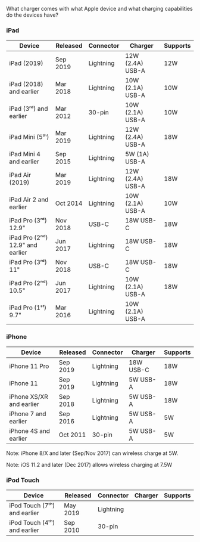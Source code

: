 What charger comes with what Apple device and what charging capabilities do the devices have?

### iPad

Device | Released | Connector | Charger | Supports
------ | ------- | --------- | ------- | --------
iPad (2019) | Sep 2019 | Lightning | 12W (2.4A) USB-A | 12W
iPad (2018) and earlier | Mar 2018 | Lightning | 10W (2.1A) USB-A | 10W
iPad (3ʳᵈ) and earlier | Mar 2012 | 30-pin| 10W (2.1A) USB-A | 10W
iPad Mini (5ᵗʰ) | Mar 2019 | Lightning | 12W (2.4A) USB-A | 18W
iPad Mini 4 and earlier | Sep 2015 | Lightning | 5W (1A) USB-A |
iPad Air (2019) | Mar 2019 | Lightning | 12W (2.4A) USB-A | 18W
iPad Air 2 and earlier | Oct 2014 | Lightning | 10W (2.1A) USB-A | 10W
iPad Pro (3ʳᵈ) 12.9" | Nov 2018 | USB-C | 18W USB-C | 18W
iPad Pro (2ⁿᵈ) 12.9" and earlier | Jun 2017 | Lightning | 18W USB-C | 18W
iPad Pro (3ʳᵈ) 11" | Nov 2018 | USB-C | 18W USB-C | 18W
iPad Pro (2ⁿᵈ) 10.5" | Jun 2017 | Lightning | 10W (2.1A) USB-A | 18W
iPad Pro (1ˢᵗ) 9.7" | Mar 2016 | Lightning | 10W (2.1A) USB-A | 

### iPhone

Device | Released | Connector | Charger | Supports
------ | ------- | --------- | ------- | --------
iPhone 11 Pro | Sep 2019 | Lightning | 18W USB-C | 18W
iPhone 11 | Sep 2019 | Lightning | 5W USB-A | 18W
iPhone XS/XR and earlier | Sep 2018 | Lightning | 5W USB-A | 18W
iPhone 7 and earlier | Sep 2016 | Lightning | 5W USB-A | 5W
iPhone 4S and earlier | Oct 2011 | 30-pin | 5W USB-A | 5W

Note: iPhone 8/X and later (Sep/Nov 2017) can wireless charge at 5W.

Note: iOS 11.2 and later (Dec 2017) allows wireless charging at 7.5W

### iPod Touch

Device | Released | Connector | Charger | Supports
------ | ------- | --------- | ------- | --------
iPod Touch (7ᵗʰ) and earlier | May 2019 | Lightning | | 
iPod Touch (4ᵗʰ) and earlier | Sep 2010 | 30-pin | |
